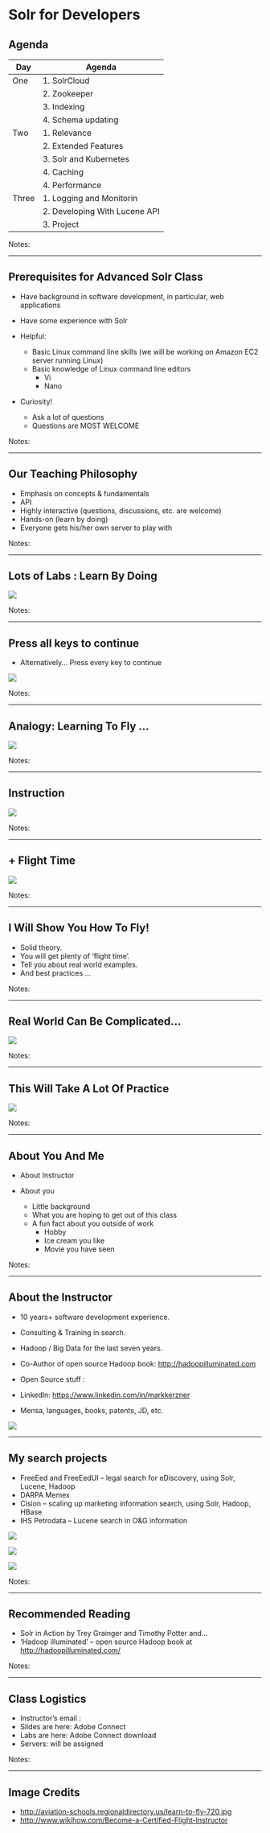 Solr for Developers
===================

## Agenda


| Day   | Agenda                                                                                                 |
|-------|--------------------------------------------------------------------------------------------------------|
| One   | 1. SolrCloud                                                                                           |
|       | 2. Zookeeper                                                                                           |
|       | 3. Indexing                                                                                            |
|       | 4. Schema updating                                                                                     |
| Two   | 1. Relevance                                                                                           |
|       | 2. Extended Features                                                                                   |
|       | 3. Solr and Kubernetes                                                                                 |
|       | 4. Caching                                                                                             |
|       | 4. Performance                                                                                         |
| Three | 1. Logging and Monitorin                                                                               |
|       | 2. Developing With Lucene API                                                                          |
|       | 3. Project

<!-- {"left" : 2.14, "top" : 1.74, "height" : 4.56, "width" : 5.97, "columnwidth" : [1.79, 4.18]} -->


Notes:


---

## Prerequisites for Advanced Solr  Class

  * Have background in software development, in particular, web applications

  * Have some experience with Solr

  * Helpful:

    - Basic Linux command line skills (we will be working on Amazon EC2 server running Linux)
    - Basic knowledge of Linux command line editors
      - Vi
      - Nano

  * Curiosity!

    - Ask a lot of questions 
    - Questions are MOST WELCOME
    

Notes:


---

## Our Teaching Philosophy

  * Emphasis on concepts & fundamentals
  * API
  * Highly interactive (questions, discussions, etc.  are welcome)
  * Hands-on (learn by doing)
  * Everyone gets his/her own server to play with



Notes:


---

## Lots of Labs : Learn By Doing


![](../images/learn-by-doing.png) <!-- {"left" : 1.76, "top" : 1.5, "height" : 5.04, "width" : 6.72} -->

Notes:


---

## Press all keys to continue

  * Alternatively...
   Press every key to continue


![](../images/Press-all-keys.png) <!-- {"left" : 5.69, "top" : 1.52, "height" : 5.79, "width" : 4.04} -->


Notes:


---

## Analogy: Learning To Fly ...

![](../images/Learning-to-fly.png) <!-- {"left" : 0.26, "top" : 0.94, "height" : 6.17, "width" : 9.74} -->


Notes:


---

## Instruction

![](../images/Instruction.png) <!-- {"left" : 0.26, "top" : 0.94, "height" : 6.17, "width" : 9.74} -->

Notes:


---

## + Flight Time

![](../images/Flight-Time.png) <!-- {"left" : 0.26, "top" : 0.94, "height" : 6.17, "width" : 9.74} -->


Notes:


---

## I Will Show You How To Fly!

  * Solid theory.
  * You will get plenty of ‘flight time’.
  * Tell you about real world examples.
  * And best practices ...

Notes:


---

## Real World Can Be Complicated...

![](../images/Complicated.png) <!-- {"left" : 0.26, "top" : 0.94, "height" : 6.17, "width" : 9.74} -->


Notes:


---

## This Will Take A Lot Of Practice

![](../images/Practice.png) <!-- {"left" : 0.26, "top" : 0.94, "height" : 6.17, "width" : 9.74} -->


Notes:


---

## About You And Me

  * About Instructor

  * About you
    - Little background
    - What you are hoping to get out of this class
    - A fun fact about you outside of work
      - Hobby
      - Ice cream you like
      - Movie you have seen


Notes:


---

## About the Instructor

  * 10 years+ software development experience.

  * Consulting & Training in search.

  * Hadoop / Big Data for the last seven years.

  * Co-Author of open source  Hadoop book: http://hadoopilluminated.com

  * Open Source stuff : 

  * LinkedIn: https://www.linkedin.com/in/markkerzner

  * Mensa, languages, books, patents, JD, etc.

![](../images/Mark.png) <!-- {"left" : 7.98, "top" : 0.98, "height" : 2.38, "width" : 2} -->


---


## My search projects

* FreeEed and FreeEedUI – legal search for eDiscovery, using Solr, Lucene, Hadoop
* DARPA Memex
* Cision – scaling up marketing information search, using Solr, Hadoop, HBase
* IHS Petrodata – Lucene search in O&G information

![](../images/popcorn.png) <!-- {"left" : 7.88, "top" : 1.33, "height" : 0.93, "width" : 1} -->

![](../images/apache-solr.png) <!-- {"left" : 6.93, "top" : 5.62, "height" : 1.38, "width" : 2.51} -->

![](../images/lusene.png) <!-- {"left" : 0.54, "top" : 5.80, "height" : 1, "width" : 5.47} -->


Notes:


---

## Recommended Reading

  * Solr in Action by Trey Grainger and Timothy Potter
and...
  * ‘Hadoop illuminated’ – open source Hadoop book at http://hadoopilluminated.com/ 


Notes:


---

## Class Logistics

  * Instructor’s email : 
  * Slides are here: Adobe Connect
  * Labs are here: Adobe Connect download
  * Servers: will be assigned

Notes:


---

## Image Credits

  * http://aviation-schools.regionaldirectory.us/learn-to-fly-720.jpg
  * http://www.wikihow.com/Become-a-Certified-Flight-Instructor

